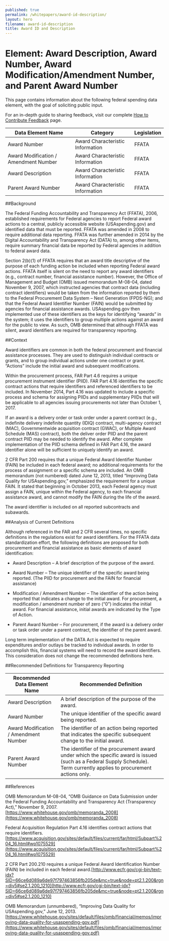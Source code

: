```yaml
---
published: true
permalink: /whitepapers/award-id-description/
layout: hero
filename: award-id-description 
title: Award ID and Description
---
```


# Element: Award Description, Award Number, Award Modification/Amendment Number, and Parent Award Number

This page contains information about the following federal spending data element, with the goal of soliciting public input.

For an in-depth guide to sharing feedback, visit our complete [How to Contribute Feedback](/feedback/) page.

<table>
  <thead>
    <tr>
      <th scope ="col">Data Element Name</th>
      <th scope ="col">Category</th>
      <th scope="col">Legislation</th>
    </tr>
  </thead>
  <tr>
    <td>Award Number</td>
    <td>Award Characteristic Information</td>
    <td>FFATA</td>
  </tr>
  <tr>
    <td>Award Modification / Amendment Number</td>
    <td>Award Characteristic Information</td>
    <td>FFATA</td>
  </tr>
  <tr>
    <td>Award Description</td>
    <td>Award Characteristic Information</td>
    <td>FFATA</td>
  </tr>
  <tr>
    <td>Parent Award Number</td>
    <td>Award Characteristic Information</td>
    <td>FFATA</td>
  </tr>
</table>

##Background

The Federal Funding Accountability and Transparency Act (FFATA), 2006, established requirements for Federal agencies to report Federal award actions to a central, publicly accessible website (USAspending.gov) and identified data that must be reported. FFATA was amended in 2008 to require additional data reporting. FFATA was further amended in 2014 by the Digital Accountability and Transparency Act (DATA) to, among other items, require summary financial data be reported by Federal agencies in addition to federal award data.

Section 2(b)(1) of FFATA requires that an award title descriptive of the purpose of each funding action be included when reporting Federal award actions.  FFATA itself is silent on the need to report any award identifiers (e.g., contract number, financial assistance number).  However, the Office of Management and Budget (OMB) issued memorandum M-08-04, dated November 9, 2007, which instructed agencies that contract data (including contract identifiers) would be taken from the information reported by them to the Federal Procurement Data System – Next Generation (FPDS-NG); and that the Federal Award Identifier Number (FAIN) would be submitted by agencies for financial assistance awards.  USAspending.gov then implemented use of these identifiers as the keys for identifying “awards” in the system; it uses the identifiers to group multiple actions against an award for the public to view.  As such, OMB determined that although FFATA was silent, award identifiers are required for transparency reporting.

##Context

Award identifiers are common in both the federal procurement and financial assistance processes.  They are used to distinguish individual contracts or grants, and to group individual actions under one contract or grant.  “Actions” include the initial award and subsequent modifications.

Within the procurement process, FAR Part 4.6 requires a unique procurement instrument identifier (PIID).  FAR Part 4.16 identifies the specific contract actions that require identifiers and referenced identifiers to be included.  In November 2014, Part 4.16 was updated to include a specific process and schema for assigning PIIDs and supplementary PIIDs that will be applicable to all agencies issuing procurements not later than October 1, 2017.  

If an award is a delivery order or task order under a parent contract (e.g., indefinite delivery indefinite quantity (IDIQ) contract, multi-agency contract (MAC), Governmentwide acquisition contract (GWAC), or Multiple Award Schedule (MAS) contract), both the deliver order PIID and the parent contract PIID may be needed to identify the award.  After complete implementation of the PIID schema defined in FAR Part 4.16, the award identifier alone will be sufficient to uniquely identify an award.

2 CFR Part 200 requires that a unique Federal Award Identifier Number (FAIN) be included in each federal award; no additional requirements for the process of assignment or a specific schema are included.  An OMB memorandum (not numbered) dated June 12, 2013, titled “Improving Data Quality for USAspending.gov,” emphasized the requirement for a unique FAIN.  It stated that beginning in October 2013, each Federal agency must assign a FAIN, unique within the Federal agency, to each financial assistance award, and cannot modify the FAIN during the life of the award.

The award identifier is included on all reported subcontracts and subawards.

##Analysis of Current Definitions

Although referenced in the FAR and 2 CFR several times, no specific definitions in the regulations exist for award identifiers.  For the FFATA data standardization effort, the following definitions are proposed for both procurement and financial assistance as basic elements of award identification: 

* Award Description – A brief description of the purpose of the award.

* Award Number – The unique identifier of the specific award being reported. (The PIID for procurement and the FAIN for financial assistance)

* Modification / Amendment Number – The identifier of the action being reported that indicates a change to the initial award.  For procurement, a modification / amendment number of zero (“0”) indicates the initial award.  For financial assistance, initial awards are indicated by the Type of Action. 

* Parent Award Number – For procurement, if the award is a delivery order or task order under a parent contract, the identifier of the parent award. 

Long term implementation of the DATA Act is expected to require expenditures and/or outlays be tracked to individual awards.  In order to accomplish this, financial systems will need to record the award identifiers.  This consideration does not change the recommended definitions here.

##Recommended Definitions for Transparency Reporting

<table>
  <thead>
    <tr>
      <th scope="col">Recommended Data Element Name</th>
      <th scope="col">Recommended Definition</th>
    </tr>
  </thead>
  <tr>
    <td>Award Description </td>
    <td>A brief description of the purpose of the award.</td>
  </tr>
  <tr>
    <td>Award Number</td>
    <td>The unique identifier of the specific award being reported.</td>
  </tr>
  <tr>
    <td>Award Modification / Amendment Number</td>
    <td>The identifier of an action being reported that indicates the specific subsequent change to the initial award.</td>
  </tr>
  <tr>
    <td>Parent Award Number</td>
    <td>The identifier of the procurement award under which the specific award is issued (such as a Federal Supply Schedule).  Term currently applies to procurement actions only.</td>
  </tr>
</table>

##References

OMB Memorandum M-08-04, “OMB Guidance on Data Submission under the Federal Funding Accountability and Transparency Act (Transparency Act),” November 9, 2007.  [https://www.whitehouse.gov/omb/memoranda_2008](https://www.whitehouse.gov/omb/memoranda_2008)

Federal Acquisition Regulation Part 4.16 identifies contract actions that require identifiers.  [https://www.acquisition.gov/sites/default/files/current/far/html/Subpart%204_16.html#wp1075529](https://www.acquisition.gov/sites/default/files/current/far/html/Subpart%204_16.html#wp1075529)

2 CFR Part 200.210 requires a unique Federal Award Identification Number (FAIN) be included in each federal award.[http://www.ecfr.gov/cgi-bin/text-idx?SID=66ce6d089a6de97f797463856fb205de&mc=true&node=pt2.1.200&rgn=div5#se2.1.200_1210](http://www.ecfr.gov/cgi-bin/text-idx?SID=66ce6d089a6de97f797463856fb205de&mc=true&node=pt2.1.200&rgn=div5#se2.1.200_1210)

OMB Memorandum (unnumbered), “Improving Data Quality for USAspending.gov,” June 12, 2013.[https://www.whitehouse.gov/sites/default/files/omb/financial/memos/improving-data-quality-for-usaspending-gov.pdf](https://www.whitehouse.gov/sites/default/files/omb/financial/memos/improving-data-quality-for-usaspending-gov.pdf)